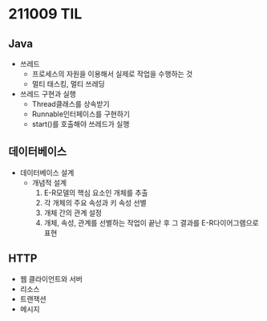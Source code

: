 # 211009 TIL
## Java
- 쓰레드
	- 프로세스의 자원을 이용해서 실제로 작업을 수행하는 것
	- 멀티 태스킹, 멀티 쓰레딩
- 쓰레드 구현과 실행
	- Thread클래스를 상속받기
	- Runnable인터페이스를 구현하기
	- start()를 호출해야 쓰레드가 실행
## 데이터베이스
- 데이터베이스 설계
	- 개념적 설계
		1. E-R모델의 핵심 요소인 개체를 추출
		2. 각 개체의 주요 속성과 키 속성 선별
		3. 개체 간의 관계 설정
		4. 개체, 속성, 관계를 선별하는 작업이 끝난 후 그 결과를 E-R다이어그램으로 표현
## HTTP
- 웹 클라이언트와 서버
- 리소스
- 트랜잭션
- 메시지
